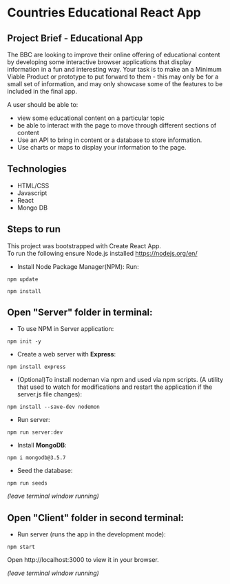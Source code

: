 # Countries Educational React App

## Project Brief - Educational App

The BBC are looking to improve their online offering of educational content by developing some interactive browser applications that display information in a fun and interesting way. Your task is to make an a Minimum Viable Product or prototype to put forward to them - this may only be for a small set of information, and may only showcase some of the features to be included in the final app.


A user should be able to:

- view some educational content on a particular topic
- be able to interact with the page to move through different sections of content
- Use an API to bring in content or a database to store information.
- Use charts or maps to display your information to the page.

## Technologies 

- HTML/CSS<br>
- Javascript<br>
- React<br>
- Mongo DB<br>


## Steps to run

This project was bootstrapped with Create React App.<br>
To run the following ensure  Node.js installed https://nodejs.org/en/ <br>

- Install Node Package Manager(NPM):
Run:
```
npm update

npm install 
```


## Open "Server" folder in terminal: 

- To use NPM in Server application:

```
npm init -y
```


 - Create a web server with **Express**:
 ```
npm install express
```


- (Optional)To install nodeman via npm and used via npm scripts.
(A utility that used to watch for modifications and restart the application if the server.js file changes):
```
npm install --save-dev nodemon
```


- Run server:
```
npm run server:dev
```


- Install **MongoDB**: 
``` 
npm i mongodb@3.5.7
```


- Seed the database:
```
npm run seeds
```


*(leave terminal window running)*



## Open "Client" folder in second terminal: 


- Run server (runs the app in the development mode):
```
npm start 
```


Open http://localhost:3000 to view it in your browser.

*(leave terminal window running)*




